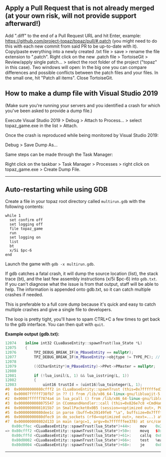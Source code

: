 ## Apply a Pull Request that is not already merged (**at your own risk, will not provide support afterward!**)

Add ".diff" to the end of a Pull Request URL and hit Enter, example:
https://github.com/project-topaz/topaz/pull/#.patch (you might need to do this with each new commit from said PR to be up-to-date with it).
Copy/paste everything into a newly created .txt file > save > rename the file extension to ".patch".
Right click on the new .patch file > TortoiseGit > Review/apply single patch... > select the root folder of the project ("topaz" in this case).
Two windows will open:
In the big one you can compare differences and possible conflicts between the patch files and your files.
In the small one, hit "Patch all items".
Close TortoiseGit.

## How to make a dump file with Visual Studio 2019

(Make sure you're running your servers and you identified a crash for which you've been asked to provide a dump file.)

Execute Visual Studio 2019 > Debug > Attach to Process... > select topaz_game.exe in the list > Attach.

Once the crash is reproduced while being monitored by Visual Studio 2019:

Debug > Save Dump As...

Same steps can be made through the Task Manager:

Right click on the taskbar > Task Manager > Processes > right click on topaz_game.exe > Create Dump File.

---

## Auto-restarting while using GDB

Create a file in your topaz root directory called `multirun.gdb` with the following contents:
```gdb
while 1
  set confirm off
  set logging off 
  file topaz_game
  run
  set logging on
  list
  bt
  x/5i $pc-6
end
```

Launch the game with `gdb -x multirun.gdb`.

If gdb catches a fatal crash, it will dump the source location (list), the stack trace (bt), and the last few assembly instructions (x/5i $pc-6) into `gdb.txt`. If you can't diagnose what the issue is from that output, staff will be able to help. The information is appended onto gdb.txt, so it can catch multiple crashes if needed.

This is preferable to a full core dump because it's quick and easy to catch multiple crashes and give a single file to developers.

The loop is pretty tight, you'll have to spam CTRL+C a few times to get back to the gdb interface. You can then quit with `quit`.

**Example output (gdb.txt):**
```cpp
12074    inline int32 CLuaBaseEntity::spawnTrust(lua_State *L)
12075    {
12076        TPZ_DEBUG_BREAK_IF(m_PBaseEntity == nullptr);
12077        TPZ_DEBUG_BREAK_IF(m_PBaseEntity->objtype != TYPE_PC); // only PCs can spawn trusts
12078    
12079        ((CCharEntity*)m_PBaseEntity)->PPet->PMaster = nullptr;
12080    
12081        if (!lua_isnil(L, 1) && lua_isstring(L, 1))
12082        {
12083            uint16 trustId = (uint16)lua_tointeger(L, 1);
#0  0x00000000080cfff2 in CLuaBaseEntity::spawnTrust (this=0x7ffffffed3b8, L=0x7ffe0378) at src/map/lua/lua_baseentity.cpp:12079
#1  0x00007fffff738fb7 in ?? () from /lib/x86_64-linux-gnu/libluajit-5.1.so.2
#2  0x00007fffff7874a4 in lua_pcall () from /lib/x86_64-linux-gnu/libluajit-5.1.so.2
#3  0x0000000008075547 in CCommandHandler::call (this=0x826e7c8 <CmdHandler>, PChar=PChar@entry=0x393785b0, commandline=0x3914a023 "crash") at src/map/commandhandler.cpp:225
#4  0x00000000081015b7 in SmallPacket0x0B5 (session=<optimized out>, PChar=0x393785b0, data=...) at src/map/packets/basic.h:144
#5  0x00000000080dee1c in parse (buff=0x39149fe0 "\a", buffsize=0x7ffffffeded0, from=<optimized out>, map_session_data=0x39374e10) at src/map/../common/socket.h:295
#6  0x00000000080dfec9 in do_sockets (rfd=<optimized out>, next=...) at src/map/map.cpp:381
#7  0x000000000802d133 in main (argc=1, argv=0x7ffffffee378) at src/common/kernel.cpp:268
   0x80cffec <CLuaBaseEntity::spawnTrust(lua_State*)+44>:    mov    0x248(%rax),%eax
=> 0x80cfff2 <CLuaBaseEntity::spawnTrust(lua_State*)+50>:    movq   $0x0,0x250(%rax)
   0x80cfffd <CLuaBaseEntity::spawnTrust(lua_State*)+61>:    callq  0x801a230 <lua_type@plt>
   0x80d0002 <CLuaBaseEntity::spawnTrust(lua_State*)+66>:    test   %eax,%eax
   0x80d0004 <CLuaBaseEntity::spawnTrust(lua_State*)+68>:    je     0x80d0017 <CLuaBaseEntity::spawnTrust(lua_State*)+87>
```

---
